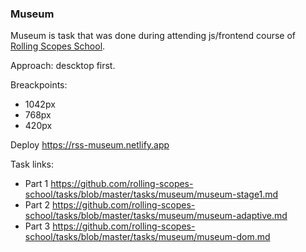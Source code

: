 ### Museum

Museum is task that was done during attending js/frontend course of [Rolling Scopes School](https://rs.school/js/).

Approach: descktop first.

Breackpoints:
 - 1042px
 - 768px
 - 420px

Deploy https://rss-museum.netlify.app

Task links:
 - Part 1 https://github.com/rolling-scopes-school/tasks/blob/master/tasks/museum/museum-stage1.md
 - Part 2 https://github.com/rolling-scopes-school/tasks/blob/master/tasks/museum/museum-adaptive.md
 - Part 3 https://github.com/rolling-scopes-school/tasks/blob/master/tasks/museum/museum-dom.md